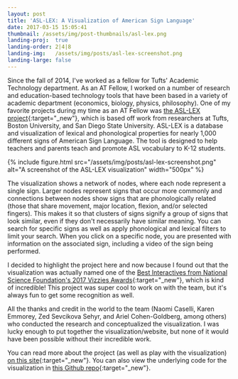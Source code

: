 ```yaml
---
layout: post
title: 'ASL-LEX: A Visualization of American Sign Language'
date: 2017-03-15 15:05:41
thumbnail: /assets/img/post-thumbnails/asl-lex.png
landing-proj:  true
landing-order: 2|4|8
landing-img:   /assets/img/posts/asl-lex-screenshot.png
landing-large: false
---
```


Since the fall of 2014, I've worked as a fellow for Tufts' Academic Technology department. As an AT Fellow, I worked on a number of research and education-based technology tools that have been based in a variety of academic department (economics, biology, physics, philosophy). One of my favorite projects during my time as an AT Fellow was [the ASL-LEX project](http://asl-lex.org/){:target="_new"}, which is based off work from researchers at Tufts, Boston University, and San Diego State University. ASL-LEX is a database and visualization of lexical and phonological properties for nearly 1,000 different signs of American Sign Language. The tool is designed to help teachers and parents teach and promote ASL vocabulary to K-12 students.

{% include figure.html src="/assets/img/posts/asl-lex-screenshot.png" alt="A screenshot of the ASL-LEX visualization" width="500px" %}

The visualization shows a network of nodes, where each node represent a single sign. Larger nodes represent signs that occur more commonly and connections between nodes show signs that are phonologically related (those that share movement, major location, flexion, and/or selected fingers). This makes it so that clusters of signs signify a group of signs that look similar, even if they don't necessarily have similar meaning. You can search for specific signs as well as apply phonological and lexical filters to limit your search. When you click on a specific node, you are presented with information on the associated sign, including a video of the sign being performed.

I decided to highlight the project here and now because I found out that the visualization was actually named one of the [Best Interactives from National Science Foundation's 2017 Vizzies Awards](https://www.popsci.com/vizzies-winners-2017/){:target="_new"}, which is kind of incredible! This project was super cool to work on with the team, but it's always fun to get some recognition as well. 

All the thanks and credit in the world to the team (Naomi Caselli, Karen Emmorey, Zed Sevcikova Sehyr, and Ariel Cohen-Goldberg, among others) who conducted the research and conceptualized the visualization. I was lucky enough to put together the visualization/website, but none of it would have been possible without their incredible work.

You can read more about the project (as well as play with the visualization) [on this site](http://asl-lex.org/){:target="_new"}. You can also view the underlying code for the visualization in [this Github repo](https://github.com/ben-tanen/asl-lex){:target="_new"}.



